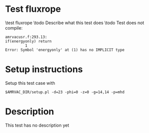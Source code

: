 # Test fluxrope

\test fluxrope
\todo Describe what this test does
\todo Test does not compile:

    amrvacusr.f:293.13:
    if(energyonly) return
             1
    Error: Symbol 'energyonly' at (1) has no IMPLICIT type

# Setup instructions

Setup this test case with

    $AMRVAC_DIR/setup.pl -d=23 -phi=0 -z=0 -g=14,14 -p=mhd

# Description

This test has no description yet


